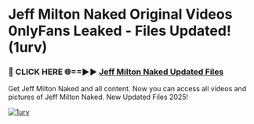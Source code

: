 # Jeff Milton Naked Original Videos 0nlyFans Leaked - Files Updated! (1urv)

<h3>🔴 CLICK HERE 🌐==►► <a href="https://tinyurl.com/yckcrads" rel="nofollow">Jeff Milton Naked Updated Files</a></h3>

Get Jeff Milton Naked and all content. Now you can access all videos and pictures of Jeff Milton Naked. New Updated Files 2025!

[![1urv](https://i.imgur.com/hpKpOFt.gif)](https://tinyurl.com/yckcrads)
